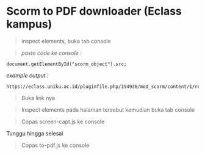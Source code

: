 # Scorm to PDF downloader (Eclass kampus)

> inspect elements, buka tab console

> _paste code ke console :_
```
document.getElementById("scorm_object").src;
```
_example output :_
```
https://eclass.uniku.ac.id/pluginfile.php/194936/mod_scorm/content/1/res/index.html
```

> Buka link nya

> Inspect elements pada halaman tersebut kemudian buka tab console

> Copas screen-capt.js ke console

Tunggu hingga selesai

> Copas to-pdf.js ke console
